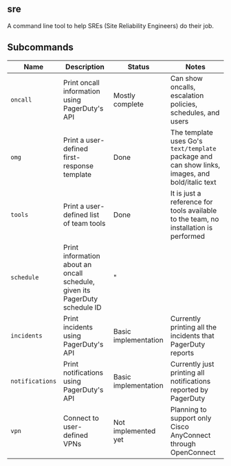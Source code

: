 ## sre

A command line tool to help SREs (Site Reliability Engineers) do their job.

## Subcommands

| Name            | Description              | Status | Notes   |
|-----------------|--------------------------|--------|---------|
| `oncall`        | Print oncall information using PagerDuty's API | Mostly complete | Can show oncalls, escalation policies, schedules, and users |
| `omg`           | Print a user-defined first-response template | Done | The template uses Go's `text/template` package and can show links, images, and bold/italic text |
| `tools`         | Print a user-defined list of team tools | Done | It is just a reference for tools available to the team, no installation is performed |
| `schedule`      | Print information about an oncall schedule, given its PagerDuty schedule ID |"
| `incidents`     | Print incidents using PagerDuty's API | Basic implementation | Currently printing all the incidents that PagerDuty reports |
| `notifications` | Print notifications using PagerDuty's API | Basic implementation | Currently just printing all notifications reported by PagerDuty |
| `vpn`           | Connect to user-defined VPNs | Not implemented yet | Planning to support only Cisco AnyConnect through OpenConnect |


